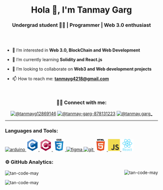 <h1 align="center">Hola 👋, I'm Tanmay Garg</h1>
<h3 align="center">Undergrad student 🧑‍🎓 | Programmer | Web 3.0 enthusiast</h3><br><br>

- 🔭 I’m interested in **Web 3.0, BlockChain and Web Development**

- 🌱 I’m currently learning **Solidity and React.js**

- 👯 I’m looking to collaborate on **Web3 and Web development projects**

- 📫 How to reach me: **tanmayg4218@gmail.com**
<br>
<h3 align="center">🤝🏻 Connect with me:</h3>
<p align="center">
<a href="https://twitter.com/@tanmayg12869146" target="blank"><img align="center" src="https://raw.githubusercontent.com/rahuldkjain/github-profile-readme-generator/master/src/images/icons/Social/twitter.svg" alt="@tanmayg12869146" height="30" width="40" /></a>
<a href="https://linkedin.com/in/@tanmay-garg-878131223" target="blank"><img align="center" src="https://raw.githubusercontent.com/rahuldkjain/github-profile-readme-generator/master/src/images/icons/Social/linked-in-alt.svg" alt="@tanmay-garg-878131223" height="30" width="40" /></a>
<a href="[https://linkedin.com/in/@tanmay-garg-878131223](https://www.instagram.com/tanmay.garg_/?hl=en)" target="blank"><img align="center" src="https://raw.githubusercontent.com/rahuldkjain/github-profile-readme-generator/master/src/images/icons/Social/instagram.svg" alt="@tanmay.garg_" height="30" width="40" /></a>
</p><hr>
<h3 align="left">Languages and Tools:</h3>
<p align="left"> <a href="https://www.arduino.cc/" target="_blank" rel="noreferrer"> <img src="https://cdn.worldvectorlogo.com/logos/arduino-1.svg" alt="arduino" width="40" height="40"/> </a> <a href="https://www.cprogramming.com/" target="_blank" rel="noreferrer"> <img src="https://raw.githubusercontent.com/devicons/devicon/master/icons/c/c-original.svg" alt="c" width="40" height="40"/> </a> <a href="https://www.w3schools.com/cpp/" target="_blank" rel="noreferrer"> <img src="https://raw.githubusercontent.com/devicons/devicon/master/icons/cplusplus/cplusplus-original.svg" alt="cplusplus" width="40" height="40"/> </a> <a href="https://www.w3schools.com/css/" target="_blank" rel="noreferrer"> <img src="https://raw.githubusercontent.com/devicons/devicon/master/icons/css3/css3-original-wordmark.svg" alt="css3" width="40" height="40"/> </a> <a href="https://www.figma.com/" target="_blank" rel="noreferrer"> <img src="https://www.vectorlogo.zone/logos/figma/figma-icon.svg" alt="figma" width="40" height="40"/> </a> <a href="https://git-scm.com/" target="_blank" rel="noreferrer"> <img src="https://www.vectorlogo.zone/logos/git-scm/git-scm-icon.svg" alt="git" width="40" height="40"/> </a> <a href="https://www.w3.org/html/" target="_blank" rel="noreferrer"> <img src="https://raw.githubusercontent.com/devicons/devicon/master/icons/html5/html5-original-wordmark.svg" alt="html5" width="40" height="40"/> </a> <a href="https://developer.mozilla.org/en-US/docs/Web/JavaScript" target="_blank" rel="noreferrer"> <img src="https://raw.githubusercontent.com/devicons/devicon/master/icons/javascript/javascript-original.svg" alt="javascript" width="40" height="40"/> </a> <a href="https://reactjs.org/" target="_blank" rel="noreferrer"> <img src="https://raw.githubusercontent.com/devicons/devicon/master/icons/react/react-original-wordmark.svg" alt="react" width="40" height="40"/> </a> </p>

<h3 align="left">⚙️ GitHub Analytics:</h3>
<p><img align="right" height="190rem" src="https://github-readme-streak-stats.herokuapp.com/?user=tan-code-may&" alt="tan-code-may" /></p>
<p><img align="center" height="190rem" src="https://github-readme-stats.vercel.app/api?username=tan-code-may&show_icons=true&locale=en" alt="tan-code-may" /></p>

<p><img align="left" height="160rem" src="https://github-readme-stats.vercel.app/api/top-langs?username=tan-code-may&show_icons=true&locale=en&layout=compact" alt="tan-code-may" /></p>

